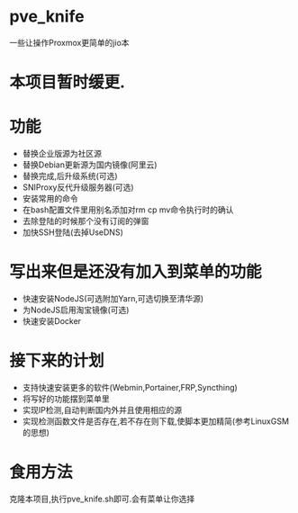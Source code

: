 # pve_knife
一些让操作Proxmox更简单的jio本
# 本项目暂时缓更.

# 功能
* 替换企业版源为社区源  
* 替换Debian更新源为国内镜像(阿里云)  
* 替换完成,后升级系统(可选)  
* SNIProxy反代升级服务器(可选)  
* 安装常用的命令  
* 在bash配置文件里用别名添加对rm cp mv命令执行时的确认  
* 去除登陆的时候那个没有订阅的弹窗  
* 加快SSH登陆(去掉UseDNS)  

# 写出来但是还没有加入到菜单的功能 
* 快速安装NodeJS(可选附加Yarn,可选切换至清华源) 
* 为NodeJS启用淘宝镜像(可选)
* 快速安装Docker

# 接下来的计划
* 支持快速安装更多的软件(Webmin,Portainer,FRP,Syncthing)
* 将写好的功能摆到菜单里
* 实现IP检测,自动判断国内外并且使用相应的源
* 实现检测函数文件是否存在,若不存在则下载,使脚本更加精简(参考LinuxGSM的思想)

# 食用方法
克隆本项目,执行pve_knife.sh即可.会有菜单让你选择
